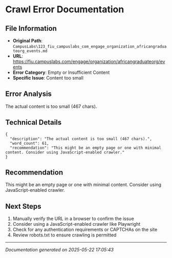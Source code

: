 # Crawl Error Documentation

## File Information
- **Original Path**: `CampusLabs\123_fiu_campuslabs_com_engage_organization_africangraduateorg_events.md`
- **URL**: https://fiu.campuslabs.com/engage/organization/africangraduateorg/events
- **Error Category**: Empty or Insufficient Content
- **Specific Issue**: Content too small

## Error Analysis
The actual content is too small (467 chars).

## Technical Details
```
{
  "description": "The actual content is too small (467 chars).",
  "word_count": 61,
  "recommendation": "This might be an empty page or one with minimal content. Consider using JavaScript-enabled crawler."
}
```

## Recommendation
This might be an empty page or one with minimal content. Consider using JavaScript-enabled crawler.

## Next Steps
1. Manually verify the URL in a browser to confirm the issue
2. Consider using a JavaScript-enabled crawler like Playwright
3. Check for any authentication requirements or CAPTCHAs on the site
4. Review robots.txt to ensure crawling is permitted

---
*Documentation generated on 2025-05-22 17:05:43*
